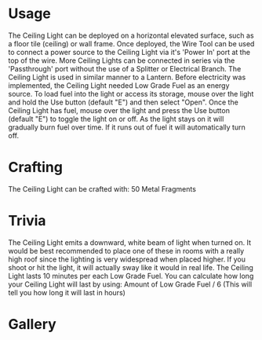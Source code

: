 # Usage

The Ceiling Light can be deployed on a horizontal elevated surface, such as a floor tile (ceiling) or wall frame. Once deployed, the Wire Tool can be used to connect a power source to the Ceiling Light via it's 'Power In' port at the top of the wire. More Ceiling Lights can be connected in series via the 'Passthrough' port without the use of a Splitter or Electrical Branch.
The Ceiling Light is used in similar manner to a Lantern. Before electricity was implemented, the Ceiling Light needed Low Grade Fuel as an energy source.
To load fuel into the light or access its storage, mouse over the light and hold the Use button (default "E") and then select "Open". Once the Ceiling Light has fuel, mouse over the light and press the Use button (default "E") to toggle the light on or off. As the light stays on it will gradually burn fuel over time. If it runs out of fuel it will automatically turn off.
# Crafting

The Ceiling Light can be crafted with:
50 Metal Fragments
# Trivia

The Ceiling Light emits a downward, white beam of light when turned on.
It would be best recommended to place one of these in rooms with a really high roof since the lighting is very widespread when placed higher.
If you shoot or hit the light, it will actually sway like it would in real life.
The Ceiling Light lasts 10 minutes per each Low Grade Fuel.
You can calculate how long your Ceiling Light will last by using: Amount of Low Grade Fuel / 6 (This will tell you how long it will last in hours)
# Gallery

 
